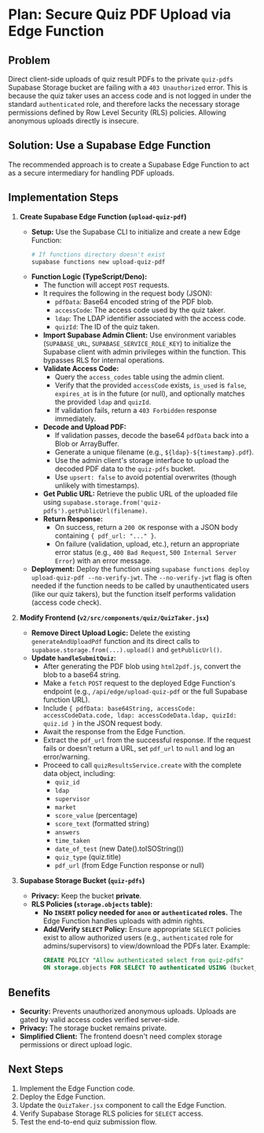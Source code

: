 # Plan: Secure Quiz PDF Upload via Edge Function

## Problem

Direct client-side uploads of quiz result PDFs to the private `quiz-pdfs` Supabase Storage bucket are failing with a `403 Unauthorized` error. This is because the quiz taker uses an access code and is not logged in under the standard `authenticated` role, and therefore lacks the necessary storage permissions defined by Row Level Security (RLS) policies. Allowing anonymous uploads directly is insecure.

## Solution: Use a Supabase Edge Function

The recommended approach is to create a Supabase Edge Function to act as a secure intermediary for handling PDF uploads.

## Implementation Steps

1.  **Create Supabase Edge Function (`upload-quiz-pdf`)**
    *   **Setup:** Use the Supabase CLI to initialize and create a new Edge Function:
        ```bash
        # If functions directory doesn't exist
        supabase functions new upload-quiz-pdf
        ```
    *   **Function Logic (TypeScript/Deno):**
        *   The function will accept `POST` requests.
        *   It requires the following in the request body (JSON):
            *   `pdfData`: Base64 encoded string of the PDF blob.
            *   `accessCode`: The access code used by the quiz taker.
            *   `ldap`: The LDAP identifier associated with the access code.
            *   `quizId`: The ID of the quiz taken.
        *   **Import Supabase Admin Client:** Use environment variables (`SUPABASE_URL`, `SUPABASE_SERVICE_ROLE_KEY`) to initialize the Supabase client with admin privileges within the function. This bypasses RLS for internal operations.
        *   **Validate Access Code:**
            *   Query the `access_codes` table using the admin client.
            *   Verify that the provided `accessCode` exists, `is_used` is `false`, `expires_at` is in the future (or null), and optionally matches the provided `ldap` and `quizId`.
            *   If validation fails, return a `403 Forbidden` response immediately.
        *   **Decode and Upload PDF:**
            *   If validation passes, decode the base64 `pdfData` back into a Blob or ArrayBuffer.
            *   Generate a unique filename (e.g., `${ldap}-${timestamp}.pdf`).
            *   Use the admin client's storage interface to upload the decoded PDF data to the `quiz-pdfs` bucket.
            *   Use `upsert: false` to avoid potential overwrites (though unlikely with timestamps).
        *   **Get Public URL:** Retrieve the public URL of the uploaded file using `supabase.storage.from('quiz-pdfs').getPublicUrl(filename)`.
        *   **Return Response:**
            *   On success, return a `200 OK` response with a JSON body containing `{ pdf_url: "..." }`.
            *   On failure (validation, upload, etc.), return an appropriate error status (e.g., `400 Bad Request`, `500 Internal Server Error`) with an error message.
    *   **Deployment:** Deploy the function using `supabase functions deploy upload-quiz-pdf --no-verify-jwt`. The `--no-verify-jwt` flag is often needed if the function needs to be called by unauthenticated users (like our quiz takers), but the function itself performs validation (access code check).

2.  **Modify Frontend (`v2/src/components/quiz/QuizTaker.jsx`)**
    *   **Remove Direct Upload Logic:** Delete the existing `generateAndUploadPdf` function and its direct calls to `supabase.storage.from(...).upload()` and `getPublicUrl()`.
    *   **Update `handleSubmitQuiz`:**
        *   After generating the PDF blob using `html2pdf.js`, convert the blob to a base64 string.
        *   Make a `fetch` `POST` request to the deployed Edge Function's endpoint (e.g., `/api/edge/upload-quiz-pdf` or the full Supabase function URL).
        *   Include `{ pdfData: base64String, accessCode: accessCodeData.code, ldap: accessCodeData.ldap, quizId: quiz.id }` in the JSON request body.
        *   Await the response from the Edge Function.
        *   Extract the `pdf_url` from the successful response. If the request fails or doesn't return a URL, set `pdf_url` to `null` and log an error/warning.
        *   Proceed to call `quizResultsService.create` with the complete data object, including:
            *   `quiz_id`
            *   `ldap`
            *   `supervisor`
            *   `market`
            *   `score_value` (percentage)
            *   `score_text` (formatted string)
            *   `answers`
            *   `time_taken`
            *   `date_of_test` (new Date().toISOString())
            *   `quiz_type` (quiz.title)
            *   `pdf_url` (from Edge Function response or null)

3.  **Supabase Storage Bucket (`quiz-pdfs`)**
    *   **Privacy:** Keep the bucket **private**.
    *   **RLS Policies (`storage.objects` table):**
        *   **No `INSERT` policy needed for `anon` or `authenticated` roles.** The Edge Function handles uploads with admin rights.
        *   **Add/Verify `SELECT` Policy:** Ensure appropriate `SELECT` policies exist to allow authorized users (e.g., `authenticated` role for admins/supervisors) to view/download the PDFs later. Example:
            ```sql
            CREATE POLICY "Allow authenticated select from quiz-pdfs"
            ON storage.objects FOR SELECT TO authenticated USING (bucket_id = 'quiz-pdfs');
            ```

## Benefits

*   **Security:** Prevents unauthorized anonymous uploads. Uploads are gated by valid access codes verified server-side.
*   **Privacy:** The storage bucket remains private.
*   **Simplified Client:** The frontend doesn't need complex storage permissions or direct upload logic.

## Next Steps

1.  Implement the Edge Function code.
2.  Deploy the Edge Function.
3.  Update the `QuizTaker.jsx` component to call the Edge Function.
4.  Verify Supabase Storage RLS policies for `SELECT` access.
5.  Test the end-to-end quiz submission flow.
